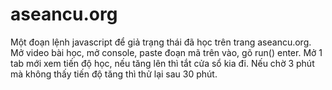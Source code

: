 # aseancu.org
Một đoạn lệnh javascript để giả trạng thái đã học trên trang aseancu.org.
Mở video bài học, mở console, paste đoạn mã trên vào, gõ run() enter.
Mở 1 tab mới xem tiến độ học, nếu tăng lên thì tắt cửa sổ kia đi.
Nếu chờ 3 phút mà không thấy tiến độ tăng thì thử lại sau 30 phút.
